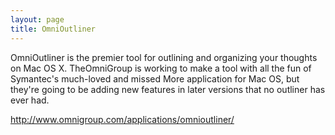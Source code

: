 ```yaml
---
layout: page
title: OmniOutliner
---
```


OmniOutliner is the premier tool for outlining and organizing your thoughts on Mac OS X. TheOmniGroup is working to make a tool with all the fun of Symantec's much-loved and missed More application for Mac OS, but they're going to be adding new features in later versions that no outliner has ever had.

http://www.omnigroup.com/applications/omnioutliner/

